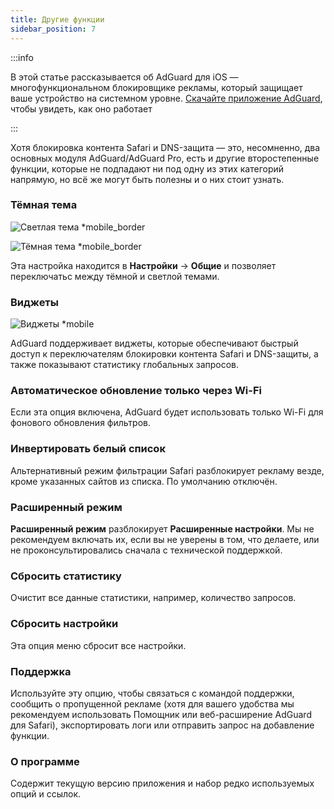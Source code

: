 ```yaml
---
title: Другие функции
sidebar_position: 7
---
```


:::info

В этой статье рассказывается об AdGuard для iOS — многофункциональном блокировщике рекламы, который защищает ваше устройство на системном уровне. [Скачайте приложение AdGuard](https://agrd.io/download-kb-adblock), чтобы увидеть, как оно работает

:::

Хотя блокировка контента Safari и DNS-защита — это, несомненно, два основных модуля AdGuard/AdGuard Pro, есть и другие второстепенные функции, которые не подпадают ни под одну из этих категорий напрямую, но всё же могут быть полезны и о них стоит узнать.

### **Тёмная тема**

![Светлая тема \*mobile_border](https://cdn.adtidy.org/content/kb/ad_blocker/ios/light_mode_ru.png)

![Тёмная тема \*mobile_border](https://cdn.adtidy.org/blog/new/bgko8homedark.jpeg)

Эта настройка находится в **Настройки** → **Общие** и позволяет переключатьс между тёмной и светлой темами.

### **Виджеты**

![Виджеты \*mobile](https://cdn.adtidy.org/public/Adguard/Release_notes/iOS/v4.0/widget_ru.jpg)

AdGuard поддерживает виджеты, которые обеспечивают быстрый доступ к переключателям блокировки контента Safari и DNS-защиты, а также показывают статистику глобальных запросов.

### **Автоматическое обновление только через Wi-Fi**

Если эта опция включена, AdGuard будет использовать только Wi-Fi для фонового обновления фильтров.

### **Инвертировать белый список**

Альтернативный режим фильтрации Safari разблокирует рекламу везде, кроме указанных сайтов из списка. По умолчанию отключён.

### **Расширенный режим**

**Расширенный режим** разблокирует **Расширенные настройки**. Мы не рекомендуем включать их, если вы не уверены в том, что делаете, или не проконсультировались сначала с технической поддержкой.

### **Сбросить статистику**

Очистит все данные статистики, например, количество запросов.

### **Сбросить настройки**

Эта опция меню сбросит все настройки.

### **Поддержка**

Используйте эту опцию, чтобы связаться с командой поддержки, сообщить о пропущенной рекламе (хотя для вашего удобства мы рекомендуем использовать Помощник или веб-расширение AdGuard для Safari), экспортировать логи или отправить запрос на добавление функции.

### **О программе**

Содержит текущую версию приложения и набор редко используемых опций и ссылок.
